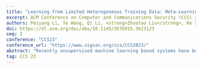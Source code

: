 ```yaml
---
title: "Learning from Limited Heterogeneous Training Data: Meta-Learning for Unsupervised Zero-day Web Attack Detection across  Web Domains"
excerpt: ACM Conference on Computer and Communications Security (CCS) 2023
authors: Peiyang Li, Ye Wang, Qi Li, <strong>Zhuotao Liu</strong>, Ke Xu, Ju Ren, Zhiying Liu, Ruilin Lin
doi: https://dl.acm.org/doi/abs/10.1145/3576915.3623123
seq: 2
conference: "CCS23"
conference_url: "https://www.sigsac.org/ccs/CCS2023/"
abstract: "Recently unsupervised machine learning based systems have been developed to detect zero-day Web attacks, which can effectively enhance existing Web Application Firewalls (WAFs). However, prior arts only consider detecting attacks on specific domains by training particular detection models for the domains. These systems require a large amount of training data, which causes a long period of time for model training and deployment. In this paper, we propose RETSINA, a novel meta-learning based framework that enables zero-day Web attack detection across different domains in an organization with limited training data. Specifically, it utilizes meta-learning to share knowledge across these domains, e.g., the relationship between HTTP requests in heterogeneous domains, to efficiently train detection models. Moreover, we develop an adaptive preprocessing module to facilitate semantic analysis of Web requests across different domains and design a multi-domain representation method to capture semantic correlations between different domains for cross-domain model training. We conduct experiments using four real-world datasets on different domains with a total of 293M Web requests. The experimental results demonstrate that RETSINA outperforms the existing unsupervised Web attack detection methods with limited training data, e.g., RETSINA needs only 5-minute training data to achieve comparable detection performance to the existing methods that train separate models for different domains using 1-day training data. We also conduct real-world deployment in an Internet company. RETSINA captures on average 126 and 218 zero-day attack requests per day in two domains, respectively, in one month."
tag: CCS 23
---
```

